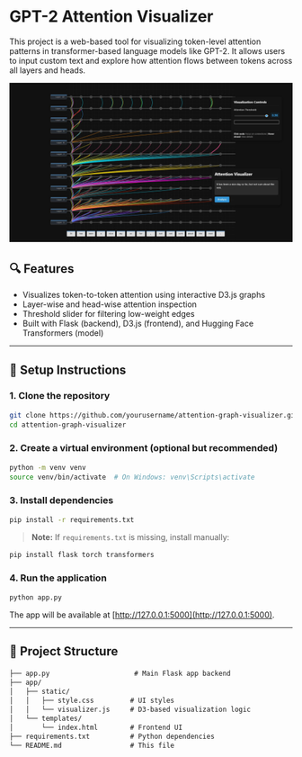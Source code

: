 # GPT-2 Attention Visualizer

This project is a web-based tool for visualizing token-level attention patterns in transformer-based language models like GPT-2. It allows users to input custom text and explore how attention flows between tokens across all layers and heads.

![Screenshot](th.jpg) <!-- Add screenshot if available -->

## 🔍 Features
- Visualizes token-to-token attention using interactive D3.js graphs
- Layer-wise and head-wise attention inspection
- Threshold slider for filtering low-weight edges
- Built with Flask (backend), D3.js (frontend), and Hugging Face Transformers (model)

---

## 🚀 Setup Instructions

### 1. Clone the repository
```bash
git clone https://github.com/yourusername/attention-graph-visualizer.git
cd attention-graph-visualizer
```

### 2. Create a virtual environment (optional but recommended)
```bash
python -m venv venv
source venv/bin/activate  # On Windows: venv\Scripts\activate
```

### 3. Install dependencies
```bash
pip install -r requirements.txt
```

> **Note:** If `requirements.txt` is missing, install manually:
```bash
pip install flask torch transformers
```

### 4. Run the application
```bash
python app.py
```

The app will be available at [http://127.0.0.1:5000](http://127.0.0.1:5000).

---

## 📁 Project Structure
```
├── app.py                     # Main Flask app backend
├── app/
│   ├── static/
│   │   ├── style.css         # UI styles
│   │   └── visualizer.js     # D3-based visualization logic
│   └── templates/
│       └── index.html        # Frontend UI
├── requirements.txt          # Python dependencies
└── README.md                 # This file
```
